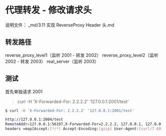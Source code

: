 # 代理转发 - 修改请求头

说明文件： _md/3.11 实现 ReverseProxy Header 头.md


## 转发路径
reverse_proxy_level1（监听 2001 - 转发 2002）
reverse_proxy_level2（监听 2002 - 转发 2003）
real_server（监听 2003）


## 测试
首先单独请求 2001
> curl -H 'X-Forwarded-For: 2.2.2.2' '127.0.0.1:2001/test'
```bash
$ curl -H 'X-Forwarded-For: 2.2.2.2' '127.0.0.1:2001/test'

http://127.0.0.1:2004/test
RemoteAddr=127.0.0.1:56197,X-Forwarded-For=2.2.2.2, 127.0.0.1, 127.0.0.1,X-Real-Ip=127.0.0.1:56195
headers =map[Accept:[*/*] Accept-Encoding:[gzip] User-Agent:[curl/7.69.1] X-Forwarded-For:[2.2.2.2, 127.0.0.1, 127.0.0.1] X-Real-Ip:[127.0.0.1:56195]]


```